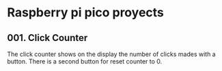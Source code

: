 # Raspberry pi pico proyects

## 001. Click Counter

The click counter shows on the display the number of clicks mades with a button. There is a second button for reset counter to 0.
